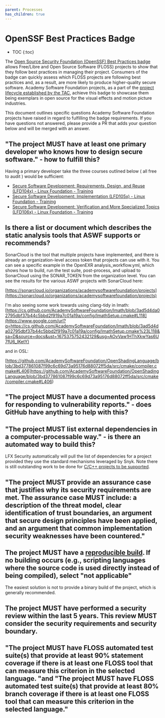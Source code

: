 ```yaml
---
parent: Processes
has_children: true
---
```


# OpenSSF Best Practices Badge

* TOC
{:toc}


The [Open Source Security Foundation (OpenSSF) Best Practices badge](https://bestpractices.coreinfrastructure.org/en) allows Free/Libre and Open Source Software (FLOSS) projects to show that they follow best practices in managing their project. Consumers of the badge can quickly assess which FLOSS projects are following best practices and, as a result, are more likely to produce higher-quality secure software. Academy Software Foundation projects, as a part of the [project lifecycle established by the TAC](lifecycle), achieve this badge to showcase them being exemplars in open source for the visual effects and motion picture industries. 

This document outlines specific questions Academy Software Foundation projects have raised in regard to fulfilling the badge requirements. If you have questions not answered, please provide a PR that adds your question below and will be merged with an answer.

## "The project MUST have at least one primary developer who knows how to design secure software." - how to fulfill this?

Having a primary developer take the three courses outlined below ( all free to audit ) would be sufficient:

- [Secure Software Development: Requirements, Design, and Reuse (LFD104x) - Linux Foundation - Training](https://training.linuxfoundation.org/training/secure-software-development-requirements-design-and-reuse-lfd104/) 
- [Secure Software Development: Implementation (LFD105x) - Linux Foundation - Training](https://training.linuxfoundation.org/training/secure-software-development-implementation-lfd105/) 
- [Secure Software Development: Verification and More Specialized Topics (LFD106x) - Linux Foundation - Training](https://training.linuxfoundation.org/training/secure-software-development-verification-and-more-specialized-topics-lfd106/) 

## Is there a list or document which describes the static analysis tools that ASWF supports or recommends?

SonarCloud is the tool that multiple projects have implemented, and there is already an organization-level access token that projects can use with it. You can see a specific example in the OpenEXR analysis_workflow.yml, which shows how to build, run the test suite, post-process, and upload to SonarCloud using the SONAR_TOKEN from the organization level. You can see the results for the various ASWF projects with SonarCloud here:

[https://sonarcloud.io/organizations/academysoftwarefoundation/projects](https://sonarcloud.io/organizations/academysoftwarefoundation/projects)

I'm also seeing some work towards using clang-tidy in Imath: [https://cs.github.com/AcademySoftwareFoundation/Imath/blob/3ad5d4da02795dbf37b44c5bbd2f919a7c01a19a/config/ImathSetup.cmake#L118](https://www.google.com/url?q=https://cs.github.com/AcademySoftwareFoundation/Imath/blob/3ad5d4da02795dbf37b44c5bbd2f919a7c01a19a/config/ImathSetup.cmake%23L118&sa=D&source=docs&ust=1675375752432129&usg=AOvVaw1HThXkwYas6U7fU6_IKetY)

and in OSL:

[https://github.com/AcademySoftwareFoundation/OpenShadingLanguage/blob/3bd377861087f99c6c69d73a95176d88072ff5da/src/cmake/compiler.cmake#L406]https://github.com/AcademySoftwareFoundation/OpenShadingLanguage/blob/3bd377861087f99c6c69d73a95176d88072ff5da/src/cmake/compiler.cmake#L406)

## "The project MUST have a documented process for responding to vulnerability reports." - does GitHub have anything to help with this?



## "The project MUST list external dependencies in a computer-processable way." - is there an automated way to build this?

LFX Security automatically will pull the list of dependencies for a project provided they use the standard mechanisms leveraged by Snyk. Note there is still outstanding work to be done for [C/C++ projects to be supported](https://docs.snyk.io/scan-application-code/snyk-code/snyk-code-language-and-framework-support).

## "The project MUST provide an assurance case that justifies why its security requirements are met. The assurance case MUST include: a description of the threat model, clear identification of trust boundaries, an argument that secure design principles have been applied, and an argument that common implementation security weaknesses have been countered."



## The project MUST have a [reproducible build](https://reproducible-builds.org/). If no building occurs (e.g., scripting languages where the source code is used directly instead of being compiled), select "not applicable"

The easiest solution is not to provide a binary build of the project, which is generally recommended. 

## The project MUST have performed a security review within the last 5 years. This review MUST consider the security requirements and security boundary. 



## "The project MUST have FLOSS automated test suite(s) that provide at least 90% statement coverage if there is at least one FLOSS tool that can measure this criterion in the selected language. "and "The project MUST have FLOSS automated test suite(s) that provide at least 80% branch coverage if there is at least one FLOSS tool that can measure this criterion in the selected language."

